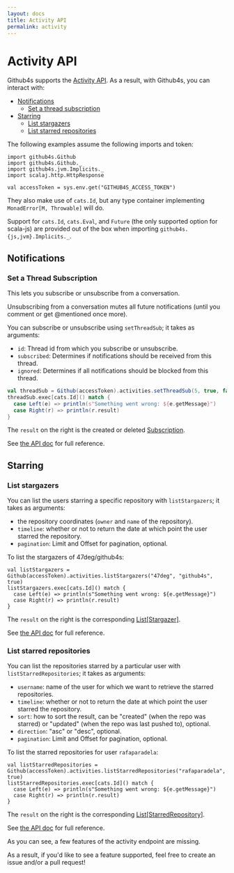 ```yaml
---
layout: docs
title: Activity API
permalink: activity
---
```


# Activity API

Github4s supports the [Activity API](https://developer.github.com/v3/activity/). As a result,
with Github4s, you can interact with:

- [Notifications](#notifications)
  - [Set a thread subscription](#set-a-thread-subscription)
- [Starring](#starring)
  - [List stargazers](#list-stargazers)
  - [List starred repositories](#list-starred-repositories)

The following examples assume the following imports and token:

```tut:silent
import github4s.Github
import github4s.Github._
import github4s.jvm.Implicits._
import scalaj.http.HttpResponse

val accessToken = sys.env.get("GITHUB4S_ACCESS_TOKEN")
```

They also make use of `cats.Id`, but any type container implementing `MonadError[M, Throwable]` will do.

Support for `cats.Id`, `cats.Eval`, and `Future` (the only supported option for scala-js) are
provided out of the box when importing `github4s.{js,jvm}.Implicits._`.

## Notifications

### Set a Thread Subscription

This lets you subscribe or unsubscribe from a conversation.

Unsubscribing from a conversation mutes all future notifications (until you comment or get @mentioned once more).

You can subscribe or unsubscribe using `setThreadSub`; it takes as arguments:

- `id`: Thread id from which you subscribe or unsubscribe.
- `subscribed`: Determines if notifications should be received from this thread.
- `ignored`: Determines if all notifications should be blocked from this thread.

```scala
val threadSub = Github(accessToken).activities.setThreadSub(5, true, false)
threadSub.exec[cats.Id]() match {
  case Left(e) => println(s"Something went wrong: ${e.getMessage}")
  case Right(r) => println(r.result)
}
```

The `result` on the right is the created or deleted [Subscription][activity-scala].

See [the API doc](https://developer.github.com/v3/activity/notifications/#set-a-thread-subscription) for full reference.

## Starring

### List stargazers

You can list the users starring a specific repository with `listStargazers`; it takes as arguments:

- the repository coordinates (`owner` and `name` of the repository).
- `timeline`: whether or not to return the date at which point the user starred the repository.
- `pagination`: Limit and Offset for pagination, optional.

To list the stargazers of 47deg/github4s:

```tut:silent
val listStargazers = Github(accessToken).activities.listStargazers("47deg", "github4s", true)
listStargazers.exec[cats.Id]() match {
  case Left(e) => println(s"Something went wrong: ${e.getMessage}")
  case Right(r) => println(r.result)
}
```

The `result` on the right is the corresponding [List[Stargazer]][activity-scala].

See [the API doc](https://developer.github.com/v3/activity/starring/#list-stargazers) for full
reference.

### List starred repositories

You can list the repositories starred by a particular user with `listStarredRepositories`; it takes
as arguments:

- `username`: name of the user for which we want to retrieve the starred repositories.
- `timeline`: whether or not to return the date at which point the user starred the repository.
- `sort`: how to sort the result, can be "created" (when the repo was starred) or "updated" (when
the repo was last pushed to), optional.
- `direction`: "asc" or "desc", optional.
- `pagination`: Limit and Offset for pagination, optional.

To list the starred repositories for user `rafaparadela`:

```tut:silent
val listStarredRepositories = Github(accessToken).activities.listStarredRepositories("rafaparadela", true)
listStarredRepositories.exec[cats.Id]() match {
  case Left(e) => println(s"Something went wrong: ${e.getMessage}")
  case Right(r) => println(r.result)
}
```

The `result` on the right is the corresponding [List[StarredRepository]][activity-scala].

See [the API doc](https://developer.github.com/v3/activity/starring/#list-repositories-being-starred)
for full reference.

As you can see, a few features of the activity endpoint are missing.

As a result, if you'd like to see a feature supported, feel free to create an issue and/or a pull request!

[activity-scala]: https://github.com/47deg/github4s/blob/master/github4s/shared/src/main/scala/github4s/free/domain/Activity.scala
